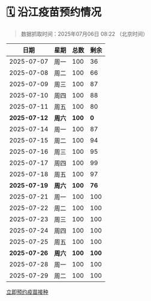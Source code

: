 # 🗓️ 沿江疫苗预约情况

> 数据抓取时间：2025年07月06日 08:22 （北京时间）

| 日期 | 星期 | 总数 | 剩余 |
|------|------|------|------|
| 2025-07-07 | 周一 | 100 | 36 |
| 2025-07-08 | 周二 | 100 | 66 |
| 2025-07-09 | 周三 | 100 | 87 |
| 2025-07-10 | 周四 | 100 | 88 |
| 2025-07-11 | 周五 | 100 | 80 |
| **2025-07-12** | **周六** | **100** | **0** |
| 2025-07-14 | 周一 | 100 | 87 |
| 2025-07-15 | 周二 | 100 | 94 |
| 2025-07-16 | 周三 | 100 | 95 |
| 2025-07-17 | 周四 | 100 | 99 |
| 2025-07-18 | 周五 | 100 | 97 |
| **2025-07-19** | **周六** | **100** | **76** |
| 2025-07-21 | 周一 | 100 | 100 |
| 2025-07-22 | 周二 | 100 | 100 |
| 2025-07-23 | 周三 | 100 | 100 |
| 2025-07-24 | 周四 | 100 | 100 |
| 2025-07-25 | 周五 | 100 | 100 |
| **2025-07-26** | **周六** | **100** | **100** |
| 2025-07-28 | 周一 | 100 | 100 |
| 2025-07-29 | 周二 | 100 | 100 |


<div class="button-container">
<a class="btn" href="http://yfzweb.ishequ.net/#/login" target="_blank">立即预约疫苗接种</a>
</div>
